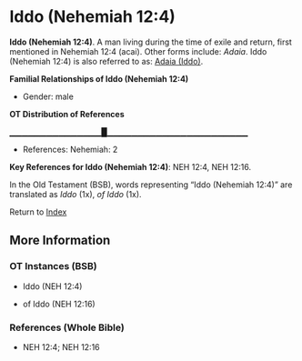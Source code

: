 # Iddo (Nehemiah 12:4)
**Iddo (Nehemiah 12:4)**. 
A man living during the time of exile and return, first mentioned in Nehemiah 12:4 (acai). 
Other forms include: 
*Adaia*. 
Iddo (Nehemiah 12:4) is also referred to as: 
[Adaia (Iddo)](Adaia.md). 




**Familial Relationships of Iddo (Nehemiah 12:4)**


* Gender: male


**OT Distribution of References**

▁▁▁▁▁▁▁▁▁▁▁▁▁▁▁█▁▁▁▁▁▁▁▁▁▁▁▁▁▁▁▁▁▁▁▁▁▁▁
* References: Nehemiah: 2



**Key References for Iddo (Nehemiah 12:4)**: 
NEH 12:4, NEH 12:16. 


In the Old Testament (BSB), words representing “Iddo (Nehemiah 12:4)” are translated as 
*Iddo* (1x), *of Iddo* (1x). 




Return to [Index](00-Index.md)

## More Information

### OT Instances (BSB)

* Iddo (NEH 12:4)

* of Iddo (NEH 12:16)



### References (Whole Bible)

* NEH 12:4; NEH 12:16



